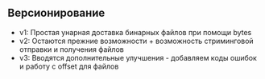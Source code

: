 ## Версионирование
- v1: Простая унарная доставка бинарных файлов при помощи bytes
- v2: Остаются прежние возможности + возможность стриминговой отправки и получения файлов
- v3: Вводятся дополнительные улучшения - добавляем коды ошибок и работу с offset для файлов 